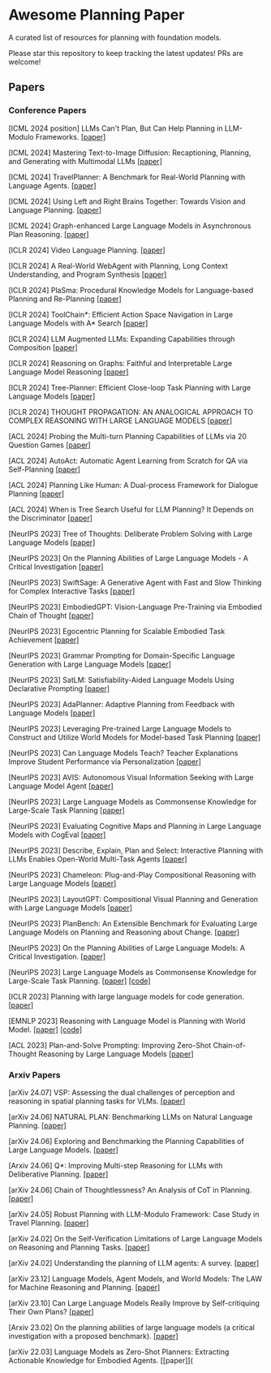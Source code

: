 # Awesome Planning Paper

A curated list of resources for planning with foundation models.

Please star this repository to keep tracking the latest updates! PRs are welcome!

## Papers

### Conference Papers

[ICML 2024 position] LLMs Can't Plan, But Can Help Planning in LLM-Modulo Frameworks. [[paper]](https://arxiv.org/pdf/2402.01817)

[ICML 2024] Mastering Text-to-Image Diffusion: Recaptioning, Planning, and Generating with Multimodal LLMs [[paper]](https://openreview.net/pdf?id=DgLFkAPwuZ)

[ICML 2024] TravelPlanner: A Benchmark for Real-World Planning with Language Agents. [[paper]](https://arxiv.org/pdf/2402.01622)

[ICML 2024] Using Left and Right Brains Together: Towards Vision and Language Planning. [[paper]](https://arxiv.org/pdf/2402.10534)

[ICML 2024] Graph-enhanced Large Language Models in Asynchronous Plan Reasoning. [[paper]](https://arxiv.org/pdf/2402.02805)

[ICLR 2024] Video Language Planning. [[paper]](https://openreview.net/forum?id=9pKtcJcMP3)

[ICLR 2024] A Real-World WebAgent with Planning, Long Context Understanding, and Program Synthesis [[paper]](https://openreview.net/forum?id=9JQtrumvg8)

[ICLR 2024] PlaSma: Procedural Knowledge Models for Language-based Planning and Re-Planning [[paper]](https://openreview.net/forum?id=dFcXJgnrGB)

[ICLR 2024] ToolChain*: Efficient Action Space Navigation in Large Language Models with A* Search [[paper]](https://openreview.net/forum?id=B6pQxqUcT8)

[ICLR 2024] LLM Augmented LLMs: Expanding Capabilities through Composition [[paper]](https://openreview.net/forum?id=jjA4O1vJRz)

[ICLR 2024] Reasoning on Graphs: Faithful and Interpretable Large Language Model Reasoning [[paper]](https://openreview.net/forum?id=ZGNWW7xZ6Q)

[ICLR 2024] Tree-Planner: Efficient Close-loop Task Planning with Large Language Models [[paper]](https://openreview.net/forum?id=Glcsog6zOe)

[ICLR 2024] THOUGHT PROPAGATION: AN ANALOGICAL APPROACH TO COMPLEX REASONING WITH LARGE LANGUAGE MODELS [[paper]](https://openreview.net/forum?id=SBoRhRCzM3)

[ACL 2024] Probing the Multi-turn Planning Capabilities of LLMs via 20 Question Games [[paper]](https://arxiv.org/pdf/2310.01468)

[ACL 2024] AutoAct: Automatic Agent Learning from Scratch for QA via Self-Planning [[paper]](https://arxiv.org/pdf/2401.05268)

[ACL 2024] Planning Like Human: A Dual-process Framework for Dialogue Planning [[paper]](https://arxiv.org/pdf/2406.05374)

[ACL 2024] When is Tree Search Useful for LLM Planning? It Depends on the Discriminator [[paper]](https://arxiv.org/pdf/2402.10890)

[NeurIPS 2023] Tree of Thoughts: Deliberate Problem Solving with Large Language Models [[paper]](https://openreview.net/forum?id=5Xc1ecxO1h)

[NeurIPS 2023] On the Planning Abilities of Large Language Models - A Critical Investigation [[paper]](https://openreview.net/forum?id=X6dEqXIsEW)

[NeurIPS 2023] SwiftSage: A Generative Agent with Fast and Slow Thinking for Complex Interactive Tasks [[paper]](https://openreview.net/forum?id=Rzk3GP1HN7)

[NeurIPS 2023] EmbodiedGPT: Vision-Language Pre-Training via Embodied Chain of Thought [[paper]](https://openreview.net/forum?id=IL5zJqfxAa)

[NeurIPS 2023] Egocentric Planning for Scalable Embodied Task Achievement [[paper]](https://openreview.net/forum?id=v0lkbp66Uw)

[NeurIPS 2023] Grammar Prompting for Domain-Specific Language Generation with  Large Language Models [[paper]](https://openreview.net/forum?id=B4tkwuzeiY)

[NeurIPS 2023] SatLM: Satisfiability-Aided Language Models Using Declarative Prompting [[paper]](https://openreview.net/forum?id=TqW5PL1Poi)

[NeurIPS 2023] AdaPlanner: Adaptive Planning from Feedback with Language Models [[paper]](https://openreview.net/forum?id=rnKgbKmelt)

[NeurIPS 2023] Leveraging Pre-trained Large Language Models to Construct and Utilize World Models for Model-based Task Planning [[paper]](https://openreview.net/forum?id=zDbsSscmuj)

[NeurIPS 2023] Can Language Models Teach? Teacher Explanations Improve Student Performance via Personalization [[paper]](https://openreview.net/forum?id=IacxcFpvWQ)

[NeurIPS 2023] AVIS: Autonomous Visual Information Seeking with Large Language Model Agent [[paper]](https://openreview.net/forum?id=7EMphtUgCI)

[NeurIPS 2023] Large Language Models as Commonsense Knowledge for Large-Scale Task Planning [[paper]](https://openreview.net/forum?id=Wjp1AYB8lH)

[NeurIPS 2023] Evaluating Cognitive Maps and Planning in Large Language Models with CogEval [[paper]](https://openreview.net/forum?id=VtkGvGcGe3)

[NeurIPS 2023] Describe, Explain, Plan and Select: Interactive Planning with LLMs Enables Open-World Multi-Task Agents [[paper]](https://openreview.net/forum?id=KtvPdGb31Z)

[NeurIPS 2023] Chameleon: Plug-and-Play Compositional Reasoning with Large Language Models [[paper]](https://openreview.net/forum?id=HtqnVSCj3q)

[NeurIPS 2023] LayoutGPT: Compositional Visual Planning and Generation with Large Language Models [[paper]](https://openreview.net/forum?id=Xu8aG5Q8M3)

[NeurIPS 2023] PlanBench: An Extensible Benchmark for Evaluating Large Language Models on Planning and Reasoning about Change. [[paper]](https://arxiv.org/pdf/2206.10498)

[NeurIPS 2023] On the Planning Abilities of Large Language Models: A Critical Investigation. [[paper]](https://proceedings.neurips.cc/paper_files/paper/2023/file/efb2072a358cefb75886a315a6fcf880-Paper-Conference.pdf)

[NeurIPS 2023] Large Language Models as Commonsense Knowledge for Large-Scale Task Planning. [[paper]](https://arxiv.org/pdf/2305.14078.pdf) [[code]](https://github.com/1989Ryan/llm-mcts)

[ICLR 2023] Planning with large language models for code generation. [[paper]](https://arxiv.org/pdf/2303.05510)

[EMNLP 2023] Reasoning with Language Model is Planning with World Model. [[paper]](https://arxiv.org/pdf/2305.14992.pdf) [[code]](https://github.com/Ber666/llm-reasoners)

[ACL 2023] Plan-and-Solve Prompting: Improving Zero-Shot Chain-of-Thought Reasoning by Large Language Models [[paper]](https://arxiv.org/pdf/2305.04091)

### Arxiv Papers

[arXiv 24.07] VSP: Assessing the dual challenges of perception and reasoning in spatial planning tasks for VLMs. [[paper]](https://arxiv.org/pdf/2407.01863)

[arXiv 24.06] NATURAL PLAN: Benchmarking LLMs on Natural Language Planning. [[paper]](https://arxiv.org/pdf/2406.04520)

[arXiv 24.06] Exploring and Benchmarking the Planning Capabilities of Large Language Models. [[paper]](https://arxiv.org/pdf/2406.13094v1)

[Arxiv 24.06] Q*: Improving Multi-step Reasoning for LLMs with Deliberative Planning. [[paper]](https://arxiv.org/pdf/2406.14283)

[arXiv 24.06] Chain of Thoughtlessness? An Analysis of CoT in Planning. [[paper]](https://arxiv.org/pdf/2405.04776)

[arXiv 24.05] Robust Planning with LLM-Modulo Framework: Case Study in Travel Planning. [[paper]](https://arxiv.org/pdf/2405.20625)

[arXiv 24.02] On the Self-Verification Limitations of Large Language Models on Reasoning and Planning Tasks. [[paper]](https://arxiv.org/pdf/2402.08115)

[arXiv 24.02] Understanding the planning of LLM agents: A survey. [[paper]](https://arxiv.org/pdf/2402.02716)

[arXiv 23.12] Language Models, Agent Models, and World Models: The LAW for Machine Reasoning and Planning. [[paper]](https://arxiv.org/pdf/2312.05230.pdf)

[arXiv 23.10] Can Large Language Models Really Improve by Self-critiquing Their Own Plans? [[paper]](https://arxiv.org/pdf/2310.08118)

[Arxiv 23.02] On the planning abilities of large language models (a critical investigation with a proposed benchmark). [[paper]](https://arxiv.org/pdf/2302.06706)

[arXiv 22.03] Language Models as Zero-Shot Planners: Extracting Actionable Knowledge for Embodied Agents. [[paper]](
